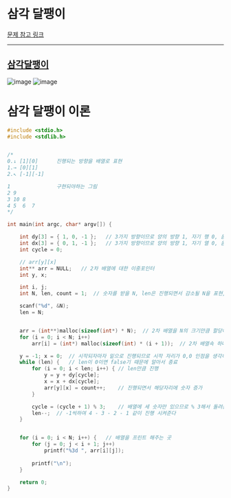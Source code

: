 # 삼각 달팽이

[문제 참고 링크](https://codepractice.tistory.com/81)

----
[삼각달팽이](https://programmers.co.kr/learn/courses/30/lessons/68645?language=cpp)
----
![image](https://user-images.githubusercontent.com/73567433/120744828-d35e2380-c536-11eb-8687-cac32c11d8bf.png)
![image](https://user-images.githubusercontent.com/73567433/120744837-d8bb6e00-c536-11eb-9a89-e5c5ce225eba.png)

# 삼각 달팽이 이론
```C
#include <stdio.h>
#include <stdlib.h>


/*
0.↓ [1][0]		진행되는 방향을 배열로 표현
1.→ [0][1]
2.↖ [-1][-1]

1				구현되야하는 그림
2 9
3 10 8
4 5  6  7
*/

int main(int argc, char* argv[]) {

	int dy[3] = { 1, 0, -1 };	// 3가지 방향이므로 양의 방향 1, 자기 행 0, 음의 방향 -1
	int dx[3] = { 0, 1, -1 };	// 3가지 방향이므로 양의 방향 1, 자기 열 0, 음의 방향 -1
	int cycle = 0;

	// arr[y][x]
	int** arr = NULL;	// 2차 배열에 대한 이중포인터
	int y, x;

	int i, j;
	int N, len, count = 1;	// 숫자를 받을 N, len은 진행되면서 감소될 N을 표현, count는 진행되면서 커질 수를 표현

	scanf("%d", &N);
	len = N;


	arr = (int**)malloc(sizeof(int*) * N);	// 2차 배열을 N의 크기만큼 할당해준다
	for (i = 0; i < N; i++)
		arr[i] = (int*) malloc(sizeof(int) * (i + 1));	// 2차 배열속 하나의 요소를 담당

	y = -1; x = 0;	// 시작되자마자 밑으로 진행되므로 시작 자리가 0,0 인점을 생각하여 -1, 0로 값을 준다
	while (len) {	// len이 0이면 false기 때문에 알아서 종료
		for (i = 0; i < len; i++) {	// len만큼 진행
			y = y + dy[cycle];	
			x = x + dx[cycle];
			arr[y][x] = count++;	// 진행되면서 해당자리에 숫자 증가
		}

		cycle = (cycle + 1) % 3;	// 배열에 세 숫자만 있으므로 % 3해서 돌려쓴다
		len--;	// -1씩하여 4 - 3 - 2 - 1 같이 진행 시켜준다
	}


	for (i = 0; i < N; i++) {	// 배열을 프린트 해주는 곳
		for (j = 0; j < i + 1; j++)
			printf("%3d ", arr[i][j]);
	
		printf("\n");
	}

	return 0;
}
```
